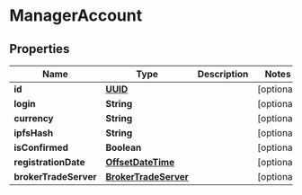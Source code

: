 
# ManagerAccount

## Properties
Name | Type | Description | Notes
------------ | ------------- | ------------- | -------------
**id** | [**UUID**](UUID.md) |  |  [optional]
**login** | **String** |  |  [optional]
**currency** | **String** |  |  [optional]
**ipfsHash** | **String** |  |  [optional]
**isConfirmed** | **Boolean** |  |  [optional]
**registrationDate** | [**OffsetDateTime**](OffsetDateTime.md) |  |  [optional]
**brokerTradeServer** | [**BrokerTradeServer**](BrokerTradeServer.md) |  |  [optional]



